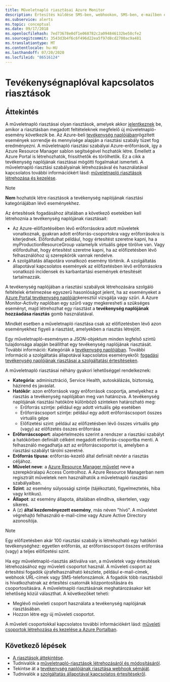 ```yaml
---
title: Műveletnapló riasztásai Azure Monitor
description: Értesítés küldése SMS-ben, webhookon, SMS-ben, e-mailben és más üzenetekben, ha bizonyos események történnek a tevékenység naplójában.
ms.subservice: alerts
ms.topic: conceptual
ms.date: 09/17/2018
ms.openlocfilehash: 7ed73678e0df1e068782c2a094846132be58cfe2
ms.sourcegitcommit: 3543d3b4f6c6f496d22ea5f97d8cd2700ac9a481
ms.translationtype: MT
ms.contentlocale: hu-HU
ms.lasthandoff: 07/20/2020
ms.locfileid: "86516124"
---
```

# <a name="alerts-on-activity-log"></a>Tevékenységnaplóval kapcsolatos riasztások

## <a name="overview"></a>Áttekintés

A műveletnapló riasztásai olyan riasztások, amelyek akkor [jelentkeznek](activity-log-schema.md) be, amikor a riasztásban megadott feltételeknek megfelelő új műveletnapló-esemény következik be. Az Azure-beli [tevékenység naplójában](platform-logs-overview.md)rögzített események sorrendje és mennyisége alapján a riasztási szabály tüzet fog eredményezni. A műveletnapló riasztási szabályai Azure-erőforrások, így a Azure Resource Manager sablon segítségével hozhatók létre. Emellett a Azure Portal is létrehozhatók, frissíthetők és törölhetők. Ez a cikk a tevékenység naplójának riasztásai mögötti fogalmakat ismerteti. A műveletnapló riasztási szabályainak létrehozásával és használatával kapcsolatos további információkért lásd: [műveletnapló riasztások létrehozása és kezelése](alerts-activity-log.md).

> [!NOTE]
> **Nem** hozhatók létre riasztások a tevékenység naplójának riasztási kategóriájában lévő eseményekhez.

Az értesítések fogadásához általában a következő esetekben kell létrehoznia a tevékenység naplójának riasztásait:

* Az Azure-előfizetésében lévő erőforrásokra adott műveletek vonatkoznak, gyakran adott erőforrás-csoportokra vagy erőforrásokra is kiterjednek. Előfordulhat például, hogy értesítést szeretne kapni, ha a myProductionResourceGroup valamelyik virtuális gépe törölve van. Vagy előfordulhat, hogy értesítést szeretne kapni, ha az előfizetésben lévő felhasználóhoz új szerepkörök vannak rendelve.
* A szolgáltatás állapotára vonatkozó esemény történik. A szolgáltatás állapotával kapcsolatos események az előfizetésben lévő erőforrásokra vonatkozó incidensek és karbantartási események értesítését tartalmazzák.

A tevékenység naplójában a riasztási szabályok létrehozására szolgáló feltételek értelmezése egyszerű hasonlóságot jelent, ha az eseményeket a [Azure Portal tevékenység naplóján](./activity-log.md#view-the-activity-log)keresztül vizsgálja vagy szűri. A Azure Monitor-Activity naplóban egy szűrő vagy megkeresheti a szükséges eseményt, majd létrehozhat egy riasztást a **tevékenység naplójának hozzáadása riasztás** gomb használatával.

Mindkét esetben a műveletnapló riasztása csak az előfizetésben lévő azon eseményekhez figyeli a riasztást, amelyekben a riasztás létrejött.

Egy műveletnapló-eseményen a JSON-objektum minden legfelső szintű tulajdonsága alapján beállíthat egy tevékenység naplójának riasztását. További információ: Kategóriák a [tevékenység naplójában](./activity-log.md#view-the-activity-log). További információ a szolgáltatás állapotával kapcsolatos eseményekről: [fogadási tevékenység naplójának riasztásai a szolgáltatási értesítéseken](../../service-health/alerts-activity-log-service-notifications-portal.md). 

A műveletnapló riasztásai néhány gyakori lehetőséggel rendelkeznek:

- **Kategória**: adminisztráció, Service Health, autoskálázás, biztonság, házirend és javaslat. 
- **Hatókör**: azon erőforrások vagy erőforrások csoportja, amelyekhez a riasztás a tevékenység naplójában meg van határozva. A tevékenység naplójának riasztási hatóköre különböző szinteken határozható meg:
    - Erőforrás szintje: például egy adott virtuális gép esetében
    - Erőforráscsoport szintje: például egy adott erőforráscsoport összes virtuális gépe
    - Előfizetési szint: például az előfizetésben lévő összes virtuális gép (vagy) az előfizetés összes erőforrása
- **Erőforráscsoport**: alapértelmezés szerint a rendszer a riasztási szabályt a hatókörben definiált célként megadott erőforrás-csoportba menti. A felhasználó megadhatja azt az erőforráscsoportot is, amelyben a riasztási szabályt tárolni szeretné.
- **Erőforrás típusa**: erőforrás-kezelő által definiált névtér a riasztás céljához.
- **Művelet neve**: a [Azure Resource Manager művelet](../../role-based-access-control/resource-provider-operations.md) neve a szerepköralapú Access Controlhoz. A Azure Resource Managerban nem regisztrált műveletek nem használhatók a műveletnapló riasztási szabályaiban.
- **Szint**: az esemény súlyossági szintje (tájékoztató, figyelmeztetés, hiba vagy kritikus).
- **Állapot**: az esemény állapota, általában elindítva, sikertelen, vagy sikeres.
- A (z) **által kezdeményezett esemény**, más néven "hívó". A műveletet végrehajtó felhasználó e-mail-címe vagy Azure Active Directory azonosítója.

> [!NOTE]
> Egy előfizetésben akár 100 riasztási szabály is létrehozható egy hatóköri tevékenységhez: egyetlen erőforrás, az erőforráscsoport összes erőforrása (vagy) a teljes előfizetési szint.

Ha egy műveletnapló-riasztás aktiválva van, a műveletek vagy értesítések létrehozásához egy műveleti csoportot használ. A műveleti csoport az értesítési fogadók újrafelhasználható készlete, például e-mail-címek, webhook URL-címek vagy SMS-telefonszámok. A fogadók több riasztásból is hivatkozhatnak az értesítési csatornák központosítására és csoportosítására. A műveletnapló riasztásának meghatározásakor két lehetőség közül választhat. A következőket teheti:

* Meglévő műveleti csoport használata a tevékenység naplójának riasztásában.
* Hozzon létre egy új műveleti csoportot.

A műveleti csoportokkal kapcsolatos további információkért lásd: [műveleti csoportok létrehozása és kezelése a Azure Portalban](action-groups.md).


## <a name="next-steps"></a>Következő lépések

- [A riasztások áttekintése](alerts-overview.md).
- Tudnivalók a [műveletnapló-riasztások létrehozásáról és módosításáról](alerts-activity-log.md).
- Tekintse át a [tevékenység naplójának riasztása webhook sémáját](activity-log-alerts-webhook.md).
- Tudnivalók a [szolgáltatás állapotával kapcsolatos értesítésekről](../../service-health/service-notifications.md).
